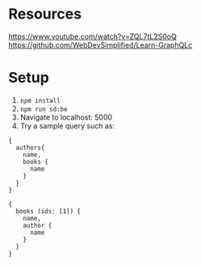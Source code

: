# Resources

https://www.youtube.com/watch?v=ZQL7tL2S0oQ
https://github.com/WebDevSimplified/Learn-GraphQLc

# Setup

1. `npm install`
2. `npm run sd:be`
3. Navigate to localhost: 5000
4. Try a sample query such as:

```
{
  authors{
    name,
    books {
      name
    }
  }
}
```

```
{
  books (ids: [1]) {
    name,
    author {
      name
    }
  }
}
```